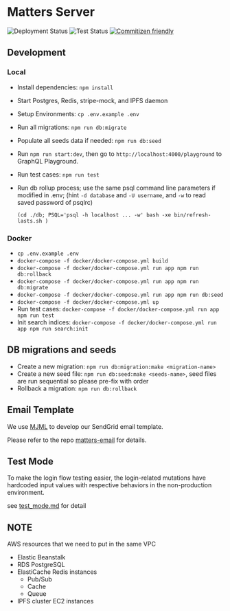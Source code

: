 # Matters Server

![Deployment Status](https://github.com/thematters/matters-server/workflows/Deployment/badge.svg) ![Test Status](https://github.com/thematters/matters-server/workflows/Test/badge.svg) [![Commitizen friendly](https://img.shields.io/badge/commitizen-friendly-brightgreen.svg)](http://commitizen.github.io/cz-cli/)

## Development

### Local

- Install dependencies: `npm install`
- Start Postgres, Redis, stripe-mock, and IPFS daemon
- Setup Environments: `cp .env.example .env`
- Run all migrations: `npm run db:migrate`
- Populate all seeds data if needed: `npm run db:seed`
- Run `npm run start:dev`, then go to `http://localhost:4000/playground` to GraphQL Playground.
- Run test cases: `npm run test`

- Run db rollup process; use the same psql command line parameters if modified in .env; (hint `-d database` and `-U username`, and `-w` to read saved password of psqlrc)

      (cd ./db; PSQL='psql -h localhost ... -w' bash -xe bin/refresh-lasts.sh )

### Docker

- `cp .env.example .env`
- `docker-compose -f docker/docker-compose.yml build`
- `docker-compose -f docker/docker-compose.yml run app npm run db:rollback`
- `docker-compose -f docker/docker-compose.yml run app npm run db:migrate`
- `docker-compose -f docker/docker-compose.yml run app npm run db:seed`
- `docker-compose -f docker/docker-compose.yml up`
- Run test cases: `docker-compose -f docker/docker-compose.yml run app npm run test`
- Init search indices: `docker-compose -f docker/docker-compose.yml run app npm run search:init`

## DB migrations and seeds

- Create a new migration: `npm run db:migration:make <migration-name>`
- Create a new seed file: `npm run db:seed:make <seeds-name>`, seed files are run sequential so please pre-fix with order
- Rollback a migration: `npm run db:rollback`

## Email Template

We use [MJML](https://mjml.io) to develop our SendGrid email template.

Please refer to the repo [matters-email](https://github.com/thematters/matters-email) for details.

## Test Mode

To make the login flow testing easier, the login-related mutations have hardcoded input values with respective behaviors in the non-production environment.

see [test_mode.md](./test_mode.md) for detail

## NOTE

AWS resources that we need to put in the same VPC

- Elastic Beanstalk
- RDS PostgreSQL
- ElastiCache Redis instances
  - Pub/Sub
  - Cache
  - Queue
- IPFS cluster EC2 instances

